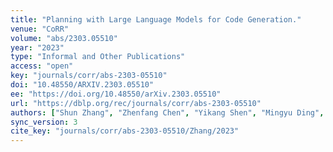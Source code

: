 ```yaml
---
title: "Planning with Large Language Models for Code Generation."
venue: "CoRR"
volume: "abs/2303.05510"
year: "2023"
type: "Informal and Other Publications"
access: "open"
key: "journals/corr/abs-2303-05510"
doi: "10.48550/ARXIV.2303.05510"
ee: "https://doi.org/10.48550/arXiv.2303.05510"
url: "https://dblp.org/rec/journals/corr/abs-2303-05510"
authors: ["Shun Zhang", "Zhenfang Chen", "Yikang Shen", "Mingyu Ding", "Joshua B. Tenenbaum", "Chuang Gan"]
sync_version: 3
cite_key: "journals/corr/abs-2303-05510/Zhang/2023"
---
```

